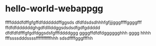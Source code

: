 # hello-world-webappgg
ffffddddfdffgfgffdfddddddffggsds
dfdfdsdsdhhhfgfjjjgggffffggggfff
ffdfdfddddddghgdfdlllddggsdsdsdfgdfgddddd
dfdfdfdfffgfgdfdggsdsfgfffddddggg
ggggffdfdfdgggggghhh gggg  hhhh
fffssssdddssssffffffffffhhh
sdsdffffgggfffhh
